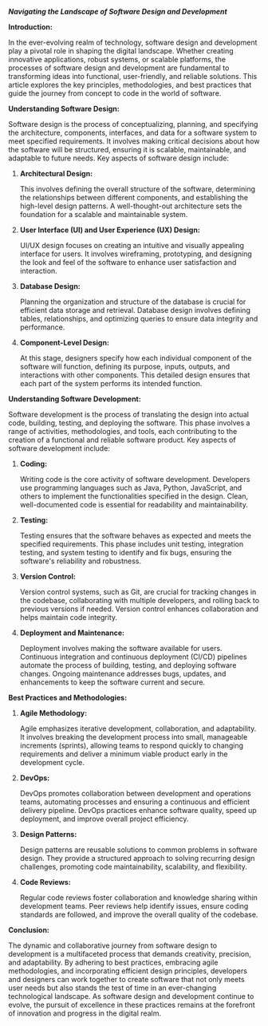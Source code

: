 **_Navigating the Landscape of Software Design and Development_**

**Introduction:**

In the ever-evolving realm of technology, software design and development play a pivotal role in shaping the digital landscape. Whether creating innovative applications, robust systems, or scalable platforms, the processes of software design and development are fundamental to transforming ideas into functional, user-friendly, and reliable solutions. This article explores the key principles, methodologies, and best practices that guide the journey from concept to code in the world of software.

**Understanding Software Design:**

Software design is the process of conceptualizing, planning, and specifying the architecture, components, interfaces, and data for a software system to meet specified requirements. It involves making critical decisions about how the software will be structured, ensuring it is scalable, maintainable, and adaptable to future needs. Key aspects of software design include:

1. **Architectural Design:**

   This involves defining the overall structure of the software, determining the relationships between different components, and establishing the high-level design patterns. A well-thought-out architecture sets the foundation for a scalable and maintainable system.

2. **User Interface (UI) and User Experience (UX) Design:**

   UI/UX design focuses on creating an intuitive and visually appealing interface for users. It involves wireframing, prototyping, and designing the look and feel of the software to enhance user satisfaction and interaction.

3. **Database Design:**

   Planning the organization and structure of the database is crucial for efficient data storage and retrieval. Database design involves defining tables, relationships, and optimizing queries to ensure data integrity and performance.

4. **Component-Level Design:**

   At this stage, designers specify how each individual component of the software will function, defining its purpose, inputs, outputs, and interactions with other components. This detailed design ensures that each part of the system performs its intended function.

**Understanding Software Development:**

Software development is the process of translating the design into actual code, building, testing, and deploying the software. This phase involves a range of activities, methodologies, and tools, each contributing to the creation of a functional and reliable software product. Key aspects of software development include:

1. **Coding:**

   Writing code is the core activity of software development. Developers use programming languages such as Java, Python, JavaScript, and others to implement the functionalities specified in the design. Clean, well-documented code is essential for readability and maintainability.

2. **Testing:**

   Testing ensures that the software behaves as expected and meets the specified requirements. This phase includes unit testing, integration testing, and system testing to identify and fix bugs, ensuring the software's reliability and robustness.

3. **Version Control:**

   Version control systems, such as Git, are crucial for tracking changes in the codebase, collaborating with multiple developers, and rolling back to previous versions if needed. Version control enhances collaboration and helps maintain code integrity.

4. **Deployment and Maintenance:**

   Deployment involves making the software available for users. Continuous integration and continuous deployment (CI/CD) pipelines automate the process of building, testing, and deploying software changes. Ongoing maintenance addresses bugs, updates, and enhancements to keep the software current and secure.

**Best Practices and Methodologies:**

1. **Agile Methodology:**

   Agile emphasizes iterative development, collaboration, and adaptability. It involves breaking the development process into small, manageable increments (sprints), allowing teams to respond quickly to changing requirements and deliver a minimum viable product early in the development cycle.

2. **DevOps:**

   DevOps promotes collaboration between development and operations teams, automating processes and ensuring a continuous and efficient delivery pipeline. DevOps practices enhance software quality, speed up deployment, and improve overall project efficiency.

3. **Design Patterns:**

   Design patterns are reusable solutions to common problems in software design. They provide a structured approach to solving recurring design challenges, promoting code maintainability, scalability, and flexibility.

4. **Code Reviews:**

   Regular code reviews foster collaboration and knowledge sharing within development teams. Peer reviews help identify issues, ensure coding standards are followed, and improve the overall quality of the codebase.

**Conclusion:**

The dynamic and collaborative journey from software design to development is a multifaceted process that demands creativity, precision, and adaptability. By adhering to best practices, embracing agile methodologies, and incorporating efficient design principles, developers and designers can work together to create software that not only meets user needs but also stands the test of time in an ever-changing technological landscape. As software design and development continue to evolve, the pursuit of excellence in these practices remains at the forefront of innovation and progress in the digital realm.
